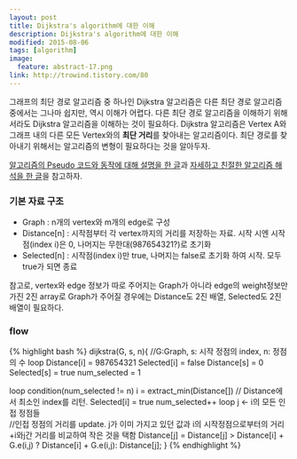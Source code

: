 ```yaml
---
layout: post
title: Dijkstra's algorithm에 대한 이해
description: Dijkstra's algorithm에 대한 이해
modified: 2015-08-06
tags: [algorithm]
image:
  feature: abstract-17.png
link: http://trowind.tistory.com/80 
---
```


그래프의 최단 경로 알고리즘 중 하나인 Dijkstra 알고리즘은 다른 최단 경로 알고리즘 중에서는 그나마 쉽지만, 역시 이해가 어렵다. 다른 최단 경로 알고리즘을 이해하기 위해서라도 Dijkstra 알고리즘을 이해하는 것이 필요하다. 
Dijkstra 알고리즘은 Vertex A와 그래프 내의 다른 모든 Vertex와의 **최단 거리**를 찾아내는 알고리즘이다. 최단 경로를 찾아내기 위해서는 알고리즘의 변형이 필요하다는 것을 알아두자.

[알고리즘의 Pseudo 코드와 동작에 대해 설명을 한 글](http://trowind.tistory.com/80)과 [자세하고 친절한 알고리즘 해석을 한 글](http://adnoctum.tistory.com/165)을 참고하자. 

### 기본 자료 구조

  - Graph : n개의 vertex와 m개의 edge로 구성
  - Distance[n] : 시작점부터 각 vertex까지의 거리를 저장하는 자료. 시작 시엔 시작점(index i)은 0, 나머지는 무한대(987654321?)로 초기화 
  - Selected[n] : 시작점(index i)만 true, 나머지는 false로 초기화 하여 시작. 모두 true가 되면 종료

   참고로, vertex와 edge 정보가 따로 주어지는 Graph가 아니라 edge의 weight정보만 가진 2진 array로 Graph가 주어질 경우에는 Distance도 2진 배열, Selected도 2진 배열이 필요하다. 
  
### flow

{% highlight bash %}
dijkstra(G, s, n){ //G:Graph, s: 시작 정점의 index, n: 정점의 수
  loop 
    Distance[i] = 987654321
    Selected[i] = false
  Distance[s] = 0
  Selected[s] = true
  num_selected = 1
  
  loop condition(num_selected != n)
    i = extract_min(Distance[]) // Distance에서 최소인 index를 리턴. 
    Selected[i] = true
    num_selected++
    loop j <- i의 모든 인접 정점들       
      //인접 정점의 거리를 update. j가 이미 가지고 있던 값과 i의 시작정점으로부터의 거리+i와j간 거리를 비교하여 작은 것을 택함
      Distance[j] = Distance[j] > Distance[i] + G.e(i,j) ? Distance[i] + G.e(i,j): Distance[j]; 
}
{% endhighlight %}
 



